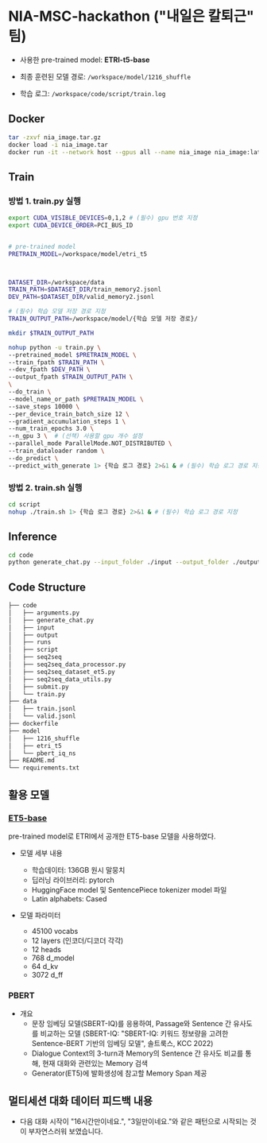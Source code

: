 # NIA-MSC-hackathon ("내일은 칼퇴근" 팀)



- 사용한 pre-trained model: **ETRI-t5-base**

- 최종 훈련된 모델 경로: `/workspace/model/1216_shuffle`

- 학습 로그: `/workspace/code/script/train.log`



## Docker

```bash
tar -zxvf nia_image.tar.gz
docker load -i nia_image.tar
docker run -it --network host --gpus all --name nia_image nia_image:latest /bin/bash
```



## Train


### 방법 1. train.py 실행

```bash
export CUDA_VISIBLE_DEVICES=0,1,2 # (필수) gpu 번호 지정
export CUDA_DEVICE_ORDER=PCI_BUS_ID


# pre-trained model
PRETRAIN_MODEL=/workspace/model/etri_t5



DATASET_DIR=/workspace/data
TRAIN_PATH=$DATASET_DIR/train_memory2.jsonl
DEV_PATH=$DATASET_DIR/valid_memory2.jsonl

# (필수) 학습 모델 저장 경로 지정
TRAIN_OUTPUT_PATH=/workspace/model/{학습 모델 저장 경로}/

mkdir $TRAIN_OUTPUT_PATH

nohup python -u train.py \
--pretrained_model $PRETRAIN_MODEL \
--train_fpath $TRAIN_PATH \
--dev_fpath $DEV_PATH \
--output_fpath $TRAIN_OUTPUT_PATH \
\
--do_train \
--model_name_or_path $PRETRAIN_MODEL \
--save_steps 10000 \
--per_device_train_batch_size 12 \
--gradient_accumulation_steps 1 \
--num_train_epochs 3.0 \
--n_gpu 3 \  # (선책) 사용할 gpu 개수 설정
--parallel_mode ParallelMode.NOT_DISTRIBUTED \
--train_dataloader random \
--do_predict \
--predict_with_generate 1> {학습 로그 경로} 2>&1 & # (필수) 학습 로그 경로 지정
```

### 방법 2. train.sh 실행

```bash
cd script
nohup ./train.sh 1> {학습 로그 경로} 2>&1 & # (필수) 학습 로그 경로 지정
```


## Inference

```bash
cd code
python generate_chat.py --input_folder ./input --output_folder ./output
```


## Code Structure

```bash
├── code
│   ├── arguments.py
│   ├── generate_chat.py
│   ├── input
│   ├── output
│   ├── runs
│   ├── script
│   ├── seq2seq
│   ├── seq2seq_data_processor.py
│   ├── seq2seq_dataset_et5.py
│   ├── seq2seq_data_utils.py
│   ├── submit.py
│   └── train.py
├── data
│   ├── train.jsonl
│   └── valid.jsonl
├── dockerfile
├── model
│   ├── 1216_shuffle
│   ├── etri_t5
│   └── pbert_iq_ns
├── README.md
└── requirements.txt
```



## 활용 모델

### [ET5-base](https://aiopen.etri.re.kr/et5Model)

pre-trained model로 ETRI에서 공개한 ET5-base 모델을 사용하였다.

- 모델 세부 내용
    - 학습데이터: 136GB 원시 말뭉치
    - 딥러닝 라이브러리: pytorch
    - HuggingFace model 및 SentencePiece tokenizer model 파일
    - Latin alphabets: Cased

- 모델 파라미터
    - 45100 vocabs
    - 12 layers (인코더/디코더 각각)
    - 12 heads
    - 768 d_model
    - 64 d_kv
    - 3072 d_ff



### PBERT

- 개요
    - 문장 임베딩 모델(SBERT-IQ)를 응용하여, Passage와 Sentence 간 유사도를 비교하는 모델
      (SBERT-IQ: "SBERT-IQ: 키워드 정보량을 고려한 Sentence-BERT 기반의 임베딩 모델", 솔트룩스, KCC 2022)
    - Dialogue Context의 3-turn과 Memory의 Sentence 간 유사도 비교를 통해, 현재 대화와 관련있는 Memory 검색
    - Generator(ET5)에 발화생성에 참고할 Memory Span 제공



## 멀티세션 대화 데이터 피드백 내용

- 다음 대화 시작이 "16시간만이네요.", "3일만이네요."와 같은 패턴으로 시작되는 것이 부자연스러워 보였습니다.
